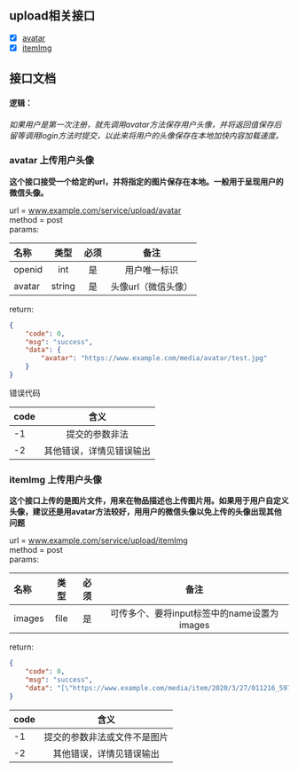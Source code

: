 ## upload相关接口   
* [x] <a href='#avatar'>avatar</a>   
* [x] <a href='#itemImg'>itemImg</a>  

## 接口文档   

#### 逻辑：

*如果用户是第一次注册，就先调用avatar方法保存用户头像，并将返回值保存后留等调用login方法时提交，以此来将用户的头像保存在本地加快内容加载速度。*

### <a name='avatar'>avatar</a> 上传用户头像

**这个接口接受一个给定的url，并将指定的图片保存在本地。一般用于呈现用户的微信头像。**

url = www.example.com/service/upload/avatar      
method = post   
params:   

|   名称  | 类型 | 必须 | 备注 |
| :-----| :---: | :----: | :----: |
|openid | int| 是 | 用户唯一标识 |
|avatar | string| 是 | 头像url（微信头像） |

return:
```json
{
    "code": 0,
    "msg": "success",
    "data": {
        "avatar": "https://www.example.com/media/avatar/test.jpg"
    }
}
```

错误代码

| code |           含义           |
| ---- | :----------------------: |
| -1   |      提交的参数非法      |
| -2   | 其他错误，详情见错误输出 |



### <a name='itemImg'>itemImg</a> 上传用户头像

**这个接口上传的是图片文件，用来在物品描述也上传图片用。如果用于用户自定义头像，建议还是用avatar方法较好，用用户的微信头像以免上传的头像出现其他问题**

url = www.example.com/service/upload/itemImg      
method = post   
params:   

|   名称  | 类型 | 必须 | 备注 |
| :-----| :---: | :----: | :----: |
|images | file| 是 | 可传多个、要将input标签中的name设置为images |

return:
```json
{
    "code": 0,
    "msg": "success",
    "data": "[\"https://www.example.com/media/item/2020/3/27/011216_59730.jpg\", \"https://www.example.com/media/item/2020/3/27/011216_89864.jpg\"]"
}
```

| code |             含义             |
| ---- | :--------------------------: |
| -1   | 提交的参数非法或文件不是图片 |
| -2   |   其他错误，详情见错误输出   |

